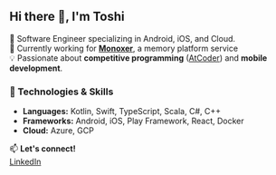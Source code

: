## Hi there 👋, I'm Toshi

🚀 Software Engineer specializing in Android, iOS, and Cloud.  
🎯 Currently working for **[Monoxer](https://corp.monoxer.com/)**, a memory platform service  
💡 Passionate about **competitive programming** ([AtCoder](https://atcoder.jp/users/t104)) and **mobile development**.

### 🔧 Technologies & Skills
- **Languages:** Kotlin, Swift, TypeScript, Scala, C#, C++
- **Frameworks:** Android, iOS, Play Framework, React, Docker
- **Cloud:** Azure, GCP

📫 **Let's connect!**  
[LinkedIn](https://www.linkedin.com/in/toshiki-takei/)
